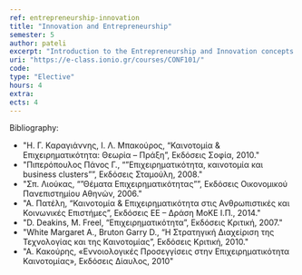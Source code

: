 ```yaml
---
ref: entrepreneurship-innovation
title: "Innovation and Entrepreneurship"
semester: 5 
author: pateli
excerpt: "Introduction to the Entrepreneurship and Innovation concepts. Business Environment. Innovation and Creativity process. Innovation Assessment Methods and Tools. Innovation in Greece. Closed vs. Open Innovation. Business Model Design. Business Plan: Development and Evaluation. Firm Establishment. Resource Identification and Alliance Formation. Exit Strategies. The role of IT in innovation development. International entrepreneurship and Case Studies."
uri: "https://e-class.ionio.gr/courses/CONF101/"
code: 
type: "Elective"
hours: 4
extra:
ects: 4
---
```



Bibliography: 
  - "Η. Γ. Καραγιάννης, Ι. Λ. Μπακούρος, “Καινοτομία & Επιχειρηματικότητα: Θεωρία – Πράξη”, Εκδόσεις Σοφία, 2010."
  - "Πιπερόπουλος Πάνος Γ., “”Επιχειρηματικότητα, καινοτομία και business clusters””, Εκδόσεις Σταμούλη, 2008."
  - "Σπ. Λιούκας, “”Θέματα Επιχειρηματικότητας””, Εκδόσεις Οικονομικού Πανεπιστημίου Αθηνών, 2006."
  - "Α. Πατέλη, “Καινοτομία & Επιχειρηματικότητα στις Ανθρωπιστικές και Κοινωνικές Επιστήμες”, Εκδόσεις ΕΕ – Δράση ΜοΚΕ Ι.Π., 2014."
  - "D. Deakins, Μ. Freel, “Επιχειρηματικότητα”, Εκδόσεις Κριτική, 2007."
  - "White Margaret A., Bruton Garry D., “Η Στρατηγική Διαχείριση της Τεχνολογίας και της Καινοτομίας”, Εκδόσεις Κριτική, 2010."
  - "Α. Κακούρης, «Εννοιολογικές Προσεγγίσεις στην Επιχειρηματικότητα Καινοτομίας», Εκδόσεις Δίαυλος, 2010"
